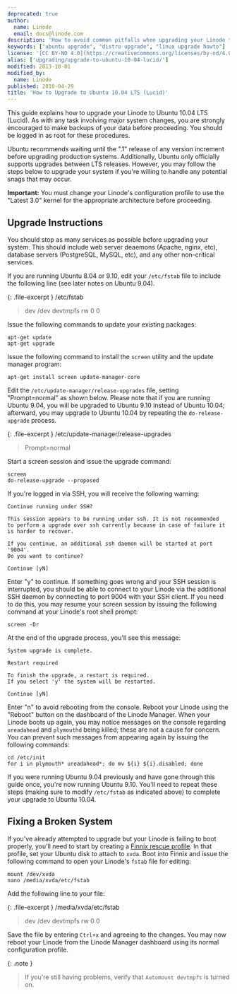 ```yaml
---
deprecated: true
author:
  name: Linode
  email: docs@linode.com
description: 'How to avoid common pitfalls when upgrading your Linode to Ubuntu 10.04 LTS.'
keywords: ["ubuntu upgrade", "distro upgrade", "linux upgrade howto"]
license: '[CC BY-ND 4.0](https://creativecommons.org/licenses/by-nd/4.0)'
alias: ['upgrading/upgrade-to-ubuntu-10-04-lucid/']
modified: 2013-10-01
modified_by:
  name: Linode
published: 2010-04-29
title: 'How to Upgrade to Ubuntu 10.04 LTS (Lucid)'
---
```




This guide explains how to upgrade your Linode to Ubuntu 10.04 LTS (Lucid). As with any task involving major system changes, you are strongly encouraged to make backups of your data before proceeding. You should be logged in as root for these procedures.

Ubuntu recommends waiting until the ".1" release of any version increment before upgrading production systems. Additionally, Ubuntu only officially supports upgrades between LTS releases. However, you may follow the steps below to upgrade your system if you're willing to handle any potential snags that may occur.

**Important:** You must change your Linode's configuration profile to use the "Latest 3.0" kernel for the appropriate architecture before proceeding.

Upgrade Instructions
--------------------

You should stop as many services as possible before upgrading your system. This should include web server deaemons (Apache, nginx, etc), database servers (PostgreSQL, MySQL, etc), and any other non-critical services.

If you are running Ubuntu 8.04 or 9.10, edit your `/etc/fstab` file to include the following line (see later notes on Ubuntu 9.04).

{: .file-excerpt }
/etc/fstab

> dev /dev devtmpfs rw 0 0

Issue the following commands to update your existing packages:

    apt-get update
    apt-get upgrade

Issue the following command to install the `screen` utility and the update manager program:

    apt-get install screen update-manager-core

Edit the `/etc/update-manager/release-upgrades` file, setting "Prompt=normal" as shown below. Please note that if you are running Ubuntu 9.04, you will be upgraded to Ubuntu 9.10 instead of Ubuntu 10.04; afterward, you may upgrade to Ubuntu 10.04 by repeating the `do-release-upgrade` process.

{: .file-excerpt }
/etc/update-manager/release-upgrades

> Prompt=normal

Start a screen session and issue the upgrade command:

    screen
    do-release-upgrade --proposed

If you're logged in via SSH, you will receive the following warning:

    Continue running under SSH? 

    This session appears to be running under ssh. It is not recommended 
    to perform a upgrade over ssh currently because in case of failure it 
    is harder to recover. 

    If you continue, an additional ssh daemon will be started at port 
    '9004'. 
    Do you want to continue? 

    Continue [yN]

Enter "y" to continue. If something goes wrong and your SSH session is interrupted, you should be able to connect to your Linode via the additional SSH daemon by connecting to port 9004 with your SSH client. If you need to do this, you may resume your screen session by issuing the following command at your Linode's root shell prompt:

    screen -Dr

At the end of the upgrade process, you'll see this message:

    System upgrade is complete.

    Restart required 

    To finish the upgrade, a restart is required. 
    If you select 'y' the system will be restarted. 

    Continue [yN]

Enter "n" to avoid rebooting from the console. Reboot your Linode using the "Reboot" button on the dashboard of the Linode Manager. When your Linode boots up again, you may notice messages on the console regarding `ureadahead` and `plymouthd` being killed; these are not a cause for concern. You can prevent such messages from appearing again by issuing the following commands:

    cd /etc/init
    for i in plymouth* ureadahead*; do mv ${i} ${i}.disabled; done

If you were running Ubuntu 9.04 previously and have gone through this guide once, you're now running Ubuntu 9.10. You'll need to repeat these steps (making sure to modify `/etc/fstab` as indicated above) to complete your upgrade to Ubuntu 10.04.

Fixing a Broken System
----------------------

If you've already attempted to upgrade but your Linode is failing to boot properly, you'll need to start by creating a [Finnix rescue profile](/docs/troubleshooting/finnix-rescue-mode). In that profile, set your Ubuntu disk to attach to `xvda`. Boot into Finnix and issue the following command to open your Linode's `fstab` file for editing:

    mount /dev/xvda
    nano /media/xvda/etc/fstab

Add the following line to your file:

{: .file-excerpt }
/media/xvda/etc/fstab

> dev /dev devtmpfs rw 0 0

Save the file by entering `Ctrl+x` and agreeing to the changes. You may now reboot your Linode from the Linode Manager dashboard using its normal configuration profile.

 {: .note }
>
> If you're still having problems, verify that `Automount devtmpfs` is turned on.



